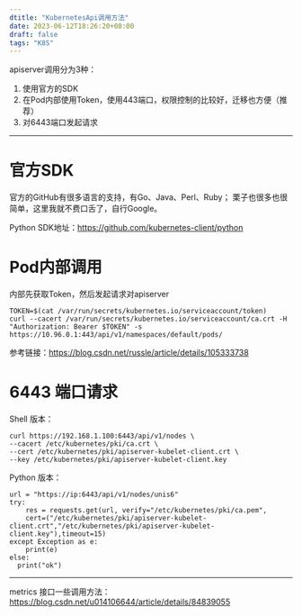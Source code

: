 ```yaml
---
dtitle: "KubernetesApi调用方法"
date: 2023-06-12T18:26:20+08:00
draft: false
tags: "K8S"
---
```


apiserver调用分为3种：
1. 使用官方的SDK
2. 在Pod内部使用Token，使用443端口，权限控制的比较好，迁移也方便（推荐）
3. 对6443端口发起请求

---
# 官方SDK
官方的GitHub有很多语言的支持，有Go、Java、Perl、Ruby；
栗子也很多也很简单，这里我就不费口舌了，自行Google。

Python SDK地址：https://github.com/kubernetes-client/python


# Pod内部调用

内部先获取Token，然后发起请求对apiserver

``` shell
TOKEN=$(cat /var/run/secrets/kubernetes.io/serviceaccount/token)
curl --cacert /var/run/secrets/kubernetes.io/serviceaccount/ca.crt -H "Authorization: Bearer $TOKEN" -s  https://10.96.0.1:443/api/v1/namespaces/default/pods/
```

参考链接：https://blog.csdn.net/russle/article/details/105333738

# 6443 端口请求

Shell 版本：
```shell
curl https://192.168.1.100:6443/api/v1/nodes \
--cacert /etc/kubernetes/pki/ca.crt \
--cert /etc/kubernetes/pki/apiserver-kubelet-client.crt \
--key /etc/kubernetes/pki/apiserver-kubelet-client.key
```

Python 版本：
```
url = "https://ip:6443/api/v1/nodes/unis6"
try:
    res = requests.get(url, verify="/etc/kubernetes/pki/ca.pem",
    cert=("/etc/kubernetes/pki/apiserver-kubelet-client.crt","/etc/kubernetes/pki/apiserver-kubelet-client.key"),timeout=15)
except Exception as e: 
    print(e)
else:
  print("ok")
```

---
metrics 接口一些调用方法：
https://blog.csdn.net/u014106644/article/details/84839055
